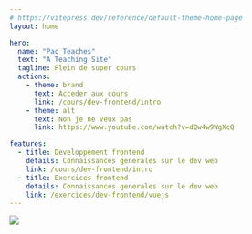 ```yaml
---
# https://vitepress.dev/reference/default-theme-home-page
layout: home

hero:
  name: "Pac Teaches"
  text: "A Teaching Site"
  tagline: Plein de super cours
  actions:
    - theme: brand
      text: Acceder aux cours
      link: /cours/dev-frontend/intro
    - theme: alt
      text: Non je ne veux pas
      link: https://www.youtube.com/watch?v=dQw4w9WgXcQ

features:
  - title: Developpement frontend
    details: Connaissances generales sur le dev web
    link: /cours/dev-frontend/intro
  - title: Exercices frontend
    details: Connaissances generales sur le dev web
    link: /exercices/dev-frontend/vuejs
---
```


![](https://media1.giphy.com/media/InYNY6SNHRQvih7Kl4/giphy.gif?cid=7941fdc6m8433t38n597rcz884fkalpp26p3ui6rwjxyqjo5&ep=v1_gifs_search&rid=giphy.gif&ct=g)
